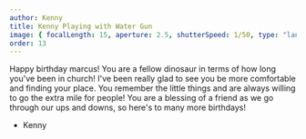 ```yaml
---
author: Kenny
title: Kenny Playing with Water Gun
image: { focalLength: 15, aperture: 2.5, shutterSpeed: 1/50, type: "landscape" }
order: 13
---
```


Happy birthday marcus!
You are a fellow dinosaur in terms of how long you've been in church! I've been really glad to see you be more comfortable and finding your place. You remember the little things and are always willing to go the extra mile for people! You are a blessing of a friend as we go through our ups and downs, so here's to many more birthdays!

- Kenny
